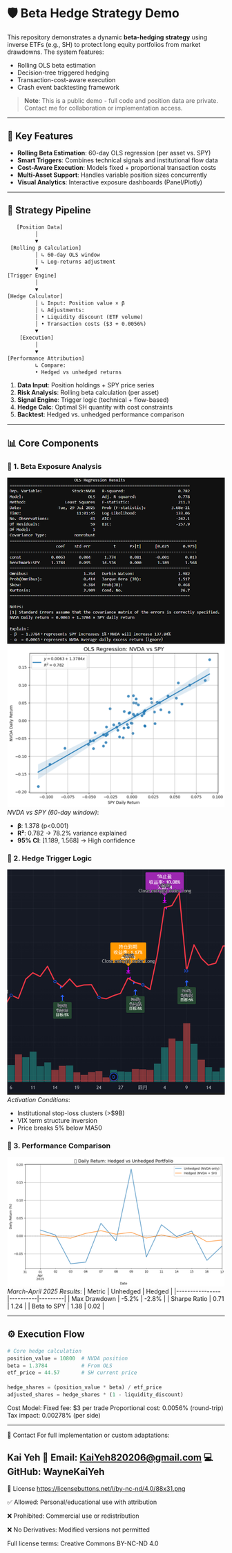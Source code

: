 # 🛡️ Beta Hedge Strategy Demo

This repository demonstrates a dynamic **beta-hedging strategy** using inverse ETFs (e.g., SH) to protect long equity portfolios from market drawdowns. The system features:
- Rolling OLS beta estimation
- Decision-tree triggered hedging
- Transaction-cost-aware execution
- Crash event backtesting framework

> **Note**: This is a public demo - full code and position data are private.  
> Contact me for collaboration or implementation access.

---

## 🚀 Key Features

- **Rolling Beta Estimation**: 60-day OLS regression (per asset vs. SPY)
- **Smart Triggers**: Combines technical signals and institutional flow data
- **Cost-Aware Execution**: Models fixed + proportional transaction costs
- **Multi-Asset Support**: Handles variable position sizes concurrently
- **Visual Analytics**: Interactive exposure dashboards (Panel/Plotly)

---

## 🧱 Strategy Pipeline
```
   [Position Data]
         │
         ▼
 [Rolling β Calculation]
         │ ↳ 60-day OLS window
         │ ↳ Log-returns adjustment
         ▼
[Trigger Engine]
         │
         ▼
[Hedge Calculator]
         │ ↳ Input: Position value × β
         │ ↳ Adjustments:
         │ • Liquidity discount (ETF volume)
         │ • Transaction costs ($3 + 0.0056%)
         ▼
    [Execution]
         │
         ▼
[Performance Attribution]
         ↳ Compare:
         • Hedged vs unhedged returns

```


1. **Data Input**: Position holdings + SPY price series
2. **Risk Analysis**: Rolling beta calculation (per asset)
3. **Signal Engine**: Trigger logic (technical + flow-based)
4. **Hedge Calc**: Optimal SH quantity with cost constraints
5. **Backtest**: Hedged vs. unhedged performance comparison

---

## 📊 Core Components


### 🔹 1. Beta Exposure Analysis
![OLS Regression Results1](Output/Charts/OLS.PNG)  
![OLS Regression Results2](Output/Charts/ols_visualization.png)  
*NVDA vs SPY (60-day window)*:
- **β**: 1.378 (p<0.001)  
- **R²**: 0.782 → 78.2% variance explained  
- **95% CI**: [1.189, 1.568] → High confidence

### 🔹 2. Hedge Trigger Logic
![TradingView Signal](Output/Charts/TradingView_Date.PNG)  
*Activation Conditions*:
- Institutional stop-loss clusters (>$9B)
- VIX term structure inversion
- Price breaks 5% below MA50

### 🔹 3. Performance Comparison
![Hedged vs Unhedged](output/charts/hedged_vs_unhedged.PNG)  
*March-April 2025 Results*:
| Metric          | Unhedged | Hedged  |
|----------------|----------|---------|
| Max Drawdown   | -5.2%    | -2.8%   |
| Sharpe Ratio   | 0.71     | 1.24    |
| Beta to SPY    | 1.38     | 0.02    |

---

## ⚙️ Execution Flow

```python
# Core hedge calculation
position_value = 10800  # NVDA position
beta = 1.3784           # From OLS
etf_price = 44.57       # SH current price

hedge_shares = (position_value * beta) / etf_price
adjusted_shares = hedge_shares * (1 - liquidity_discount)

```
Cost Model:
Fixed fee: $3 per trade
Proportional cost: 0.0056% (round-trip)
Tax impact: 0.00278% (per side)

---
📎 Contact
For full implementation or custom adaptations:

Kai Yeh
📧 Email: KaiYeh820206@gmail.com
💻 GitHub: WayneKaiYeh
---
📄 License
https://licensebuttons.net/l/by-nc-nd/4.0/88x31.png

✅ Allowed: Personal/educational use with attribution

❌ Prohibited: Commercial use or redistribution

❌ No Derivatives: Modified versions not permitted

Full license terms: Creative Commons BY-NC-ND 4.0






